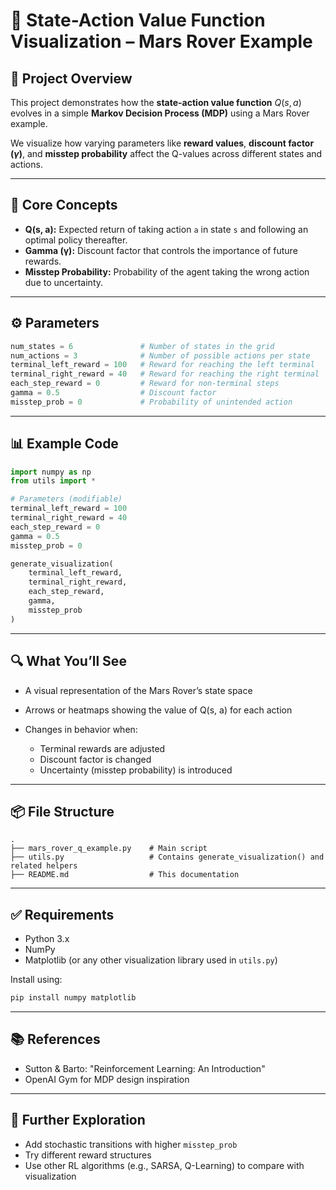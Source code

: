 # 🤖 State-Action Value Function Visualization – Mars Rover Example

## 📌 Project Overview

This project demonstrates how the **state-action value function** $Q(s, a)$ evolves in a simple **Markov Decision Process (MDP)** using a Mars Rover example.

We visualize how varying parameters like **reward values**, **discount factor ($\gamma$)**, and **misstep probability** affect the Q-values across different states and actions.

---

## 🧠 Core Concepts

* **Q(s, a):** Expected return of taking action `a` in state `s` and following an optimal policy thereafter.
* **Gamma (γ):** Discount factor that controls the importance of future rewards.
* **Misstep Probability:** Probability of the agent taking the wrong action due to uncertainty.

---

## ⚙️ Parameters

```python
num_states = 6               # Number of states in the grid
num_actions = 3              # Number of possible actions per state
terminal_left_reward = 100   # Reward for reaching the left terminal
terminal_right_reward = 40   # Reward for reaching the right terminal
each_step_reward = 0         # Reward for non-terminal steps
gamma = 0.5                  # Discount factor
misstep_prob = 0             # Probability of unintended action
```

---

## 📊 Example Code

```python
import numpy as np
from utils import *

# Parameters (modifiable)
terminal_left_reward = 100
terminal_right_reward = 40
each_step_reward = 0
gamma = 0.5
misstep_prob = 0

generate_visualization(
    terminal_left_reward, 
    terminal_right_reward, 
    each_step_reward, 
    gamma, 
    misstep_prob
)
```

---

## 🔍 What You’ll See

* A visual representation of the Mars Rover’s state space
* Arrows or heatmaps showing the value of Q(s, a) for each action
* Changes in behavior when:

  * Terminal rewards are adjusted
  * Discount factor is changed
  * Uncertainty (misstep probability) is introduced

---

## 📦 File Structure

```
.
├── mars_rover_q_example.py    # Main script
├── utils.py                   # Contains generate_visualization() and related helpers
├── README.md                  # This documentation
```

---

## ✅ Requirements

* Python 3.x
* NumPy
* Matplotlib (or any other visualization library used in `utils.py`)

Install using:

```bash
pip install numpy matplotlib
```

---

## 📚 References

* Sutton & Barto: "Reinforcement Learning: An Introduction"
* OpenAI Gym for MDP design inspiration

---

## 🧠 Further Exploration

* Add stochastic transitions with higher `misstep_prob`
* Try different reward structures
* Use other RL algorithms (e.g., SARSA, Q-Learning) to compare with visualization
